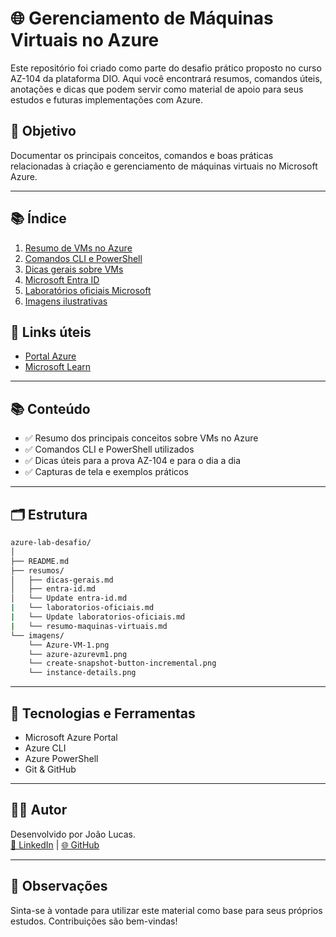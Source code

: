 # 🌐 Gerenciamento de Máquinas Virtuais no Azure

Este repositório foi criado como parte do desafio prático proposto no curso AZ-104 da plataforma DIO. Aqui você encontrará resumos, comandos úteis, anotações e dicas que podem servir como material de apoio para seus estudos e futuras implementações com Azure.

## 🎯 Objetivo

Documentar os principais conceitos, comandos e boas práticas relacionadas à criação e gerenciamento de máquinas virtuais no Microsoft Azure.

---

## 📚 Índice

1. [Resumo de VMs no Azure](./resumos/resumo-maquinas-virtuais.md)
2. [Comandos CLI e PowerShell](./resumos/comandos-powershell.md)
3. [Dicas gerais sobre VMs](./resumos/dicas-gerais.md)
4. [Microsoft Entra ID](./resumos/entra-id.md)
5. [Laboratórios oficiais Microsoft](./resumos/laboratorios-oficiais.md)
6. [Imagens ilustrativas](./imagens/)

## 📎 Links úteis
- [Portal Azure](https://portal.azure.com)
- [Microsoft Learn](https://learn.microsoft.com/)

---

## 📚 Conteúdo

- ✅ Resumo dos principais conceitos sobre VMs no Azure
- ✅ Comandos CLI e PowerShell utilizados
- ✅ Dicas úteis para a prova AZ-104 e para o dia a dia
- ✅ Capturas de tela e exemplos práticos

---

## 🗂 Estrutura

```bash
azure-lab-desafio/
│
├── README.md
├── resumos/
│   ├── dicas-gerais.md
│   ├── entra-id.md
│   └── Update entra-id.md
|   └── laboratorios-oficiais.md
|   └── Update laboratorios-oficiais.md
|   └── resumo-maquinas-virtuais.md
└── imagens/
    └── Azure-VM-1.png
    └── azure-azurevm1.png
    └── create-snapshot-button-incremental.png
    └── instance-details.png  
```
---

## 🚀 Tecnologias e Ferramentas

- Microsoft Azure Portal
- Azure CLI
- Azure PowerShell
- Git & GitHub

---

## 👨‍💻 Autor

Desenvolvido por João Lucas.  
[🔗 LinkedIn](https://www.linkedin.com/in/jo%C3%A3o-lucas-nascimento-de-oliveira-080b45321/) | [🌐 GitHub](https://github.com/JoaoLucasNeo)

---

## 📌 Observações

Sinta-se à vontade para utilizar este material como base para seus próprios estudos. Contribuições são bem-vindas!
